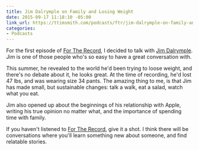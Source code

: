 ```yaml
---
title: Jim Dalrymple on Family and Losing Weight
date: 2015-09-17 11:18:10 -05:00
link_url: https://ttimsmith.com/podcasts/ftr/jim-dalrymple-on-family-and-losing-weight/
categories:
- Podcasts
---
```


For the first episode of [For The Record](https://ttimsmith.com/podcasts/ftr/), I decided to talk with [Jim Dalrymple](https://twitter.com/jdalrymple). Jim is one of those people who's so easy to have a great conversation with.

This summer, he revealed to the world he'd been trying to loose weight, and there's no debate about it, he looks great. At the time of recording, he'd lost 47 lbs, and was wearing size 34 pants. The amazing thing to me, is that Jim has made small, but sustainable changes: talk a walk, eat a salad, watch what you eat. 

Jim also opened up about the beginnings of his relationship with Apple, writing his true opinion no matter what, and the importance of spending time with family.

If you haven't listened to [For The Record](https://ttimsmith.com/podcasts/ftr/), give it a shot. I think there will be conversations where you'll learn something new about someone, and find relatable stories.
